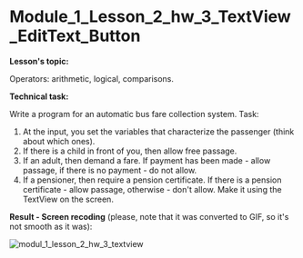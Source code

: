 # Module_1_Lesson_2_hw_3_TextView_EditText_Button
**Lesson's topic:**

Operators: arithmetic, logical, comparisons.

**Technical task:**

Write a program for an automatic bus fare collection system.
Task:
1) At the input, you set the variables that characterize the passenger (think about which ones).
2) If there is a child in front of you, then allow free passage.
2) If an adult, then demand a fare. If payment has been made - allow passage, if there is no payment - do not allow.
3) If a pensioner, then require a pension certificate. If there is a pension certificate - allow passage, otherwise - don't allow.
Make it using the TextView on the screen.


**Result - Screen recoding** (please, note that it was converted to GIF, so it's not smooth as it was):

![modul_1_lesson_2_hw_3_textview](https://github.com/vdcast/Module_1_Lesson_2_hw_3_TextView_EditText_Button/assets/108469609/91ee624c-2f0f-4c4a-9a67-6d907d60a616)
